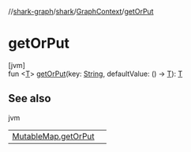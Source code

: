 //[shark-graph](../../../index.md)/[shark](../index.md)/[GraphContext](index.md)/[getOrPut](get-or-put.md)

# getOrPut

[jvm]\
fun &lt;[T](get-or-put.md)&gt; [getOrPut](get-or-put.md)(key: [String](https://kotlinlang.org/api/latest/jvm/stdlib/kotlin/-string/index.html), defaultValue: () -&gt; [T](get-or-put.md)): [T](get-or-put.md)

## See also

jvm

| | |
|---|---|
| [MutableMap.getOrPut](https://kotlinlang.org/api/latest/jvm/stdlib/kotlin.collections/index.html) |  |
